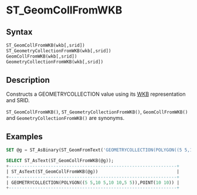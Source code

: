# ST_GeomCollFromWKB

## Syntax

```sql
ST_GeomCollFromWKB(wkb[,srid])
ST_GeometryCollectionFromWKB(wkb[,srid])
GeomCollFromWKB(wkb[,srid])
GeometryCollectionFromWKB(wkb[,srid])
```

## Description

Constructs a GEOMETRYCOLLECTION value using its [WKB](/sql-statements-structure/geographic-geometric-features/wkb/well-known-binary-wkb-format)  representation and SRID.

`ST_GeomCollFromWKB()`, `ST_GeometryCollectionFromWKB()`, `GeomCollFromWKB()` and `GeometryCollectionFromWKB()` are synonyms.

## Examples

```sql
SET @g = ST_AsBinary(ST_GeomFromText('GEOMETRYCOLLECTION(POLYGON((5 5,10 5,10 10,5 5)),POINT(10 10))'));

SELECT ST_AsText(ST_GeomCollFromWKB(@g));
+----------------------------------------------------------------+
| ST_AsText(ST_GeomCollFromWKB(@g))                              |
+----------------------------------------------------------------+
| GEOMETRYCOLLECTION(POLYGON((5 5,10 5,10 10,5 5)),POINT(10 10)) |
+----------------------------------------------------------------+
```